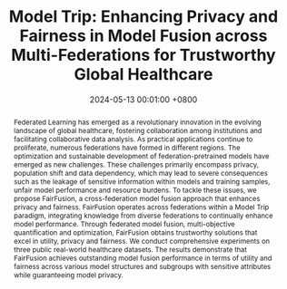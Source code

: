 ---
title: "Model Trip: Enhancing Privacy and Fairness in Model Fusion across Multi-Federations for Trustworthy Global Healthcare"
date: 2024-05-13 00:01:00 +0800
selected: true
pub: "ICDE'24, CCF-A"
pub_last: ' <span class="badge badge-pill badge-publication badge-danger">Oral</span>'
pub_date: "(2024)"
abstract: >-
  Federated Learning has emerged as a revolutionary innovation in the evolving landscape of global healthcare, fostering collaboration among institutions and facilitating collaborative data analysis. As practical applications continue to proliferate, numerous federations have formed in different regions. The optimization and sustainable development of federation-pretrained models have emerged as new challenges. These challenges primarily encompass privacy, population shift and data dependency, which may lead to severe consequences such as the leakage of sensitive information within models and training samples, unfair model performance and resource burdens. To tackle these issues, we propose FairFusion, a cross-federation model fusion approach that enhances privacy and fairness. FairFusion operates across federations within a Model Trip paradigm, integrating knowledge from diverse federations to continually enhance model performance. Through federated model fusion, multi-objective quantification and optimization, FairFusion obtains trustworthy solutions that excel in utility, privacy and fairness. We conduct comprehensive experiments on three public real-world healthcare datasets. The results demonstrate that FairFusion achieves outstanding model fusion performance in terms of utility and fairness across various model structures and subgroups with sensitive attributes while guaranteeing model privacy.
cover: /assets/images/covers/chen2024modeltrip.png
authors:
  - Qian Chen
  - Yiqiang Chen†
  - Bingjie Yan
  - Xinlong Jiang
  - Xiaojin Zhang
  - Yan Kang
  - Teng Zhang
  - Wuliang Huang
  - Chenlong Gao
  - Lixin Fan
  - Qiang Yang
links:
  Paper: https://ieeexplore.ieee.org/abstract/document/10597838/
  Bib: bib/chen2024modeltrip.txt
---